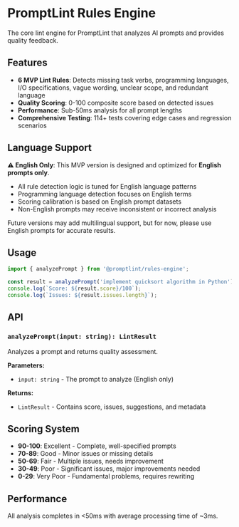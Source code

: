 # PromptLint Rules Engine

The core lint engine for PromptLint that analyzes AI prompts and provides quality feedback.

## Features

- **6 MVP Lint Rules**: Detects missing task verbs, programming languages, I/O specifications, vague wording, unclear scope, and redundant language
- **Quality Scoring**: 0-100 composite score based on detected issues
- **Performance**: Sub-50ms analysis for all prompt lengths
- **Comprehensive Testing**: 114+ tests covering edge cases and regression scenarios

## Language Support

**⚠️ English Only**: This MVP version is designed and optimized for **English prompts only**. 

- All rule detection logic is tuned for English language patterns
- Programming language detection focuses on English terms
- Scoring calibration is based on English prompt datasets
- Non-English prompts may receive inconsistent or incorrect analysis

Future versions may add multilingual support, but for now, please use English prompts for accurate results.

## Usage

```typescript
import { analyzePrompt } from '@promptlint/rules-engine';

const result = analyzePrompt('implement quicksort algorithm in Python');
console.log(`Score: ${result.score}/100`);
console.log(`Issues: ${result.issues.length}`);
```

## API

### `analyzePrompt(input: string): LintResult`

Analyzes a prompt and returns quality assessment.

**Parameters:**
- `input: string` - The prompt to analyze (English only)

**Returns:**
- `LintResult` - Contains score, issues, suggestions, and metadata

## Scoring System

- **90-100**: Excellent - Complete, well-specified prompts
- **70-89**: Good - Minor issues or missing details
- **50-69**: Fair - Multiple issues, needs improvement
- **30-49**: Poor - Significant issues, major improvements needed
- **0-29**: Very Poor - Fundamental problems, requires rewriting

## Performance

All analysis completes in <50ms with average processing time of ~3ms.